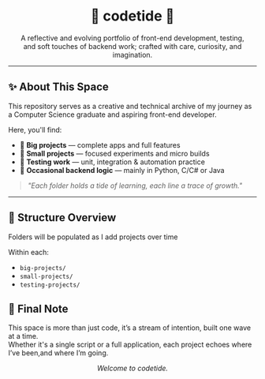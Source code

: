 <h1 align="center">🌊 codetide 🌊</h1>

<p align="center">
A reflective and evolving portfolio of front-end development, testing,<br>
and soft touches of backend work; crafted with care, curiosity, and imagination.
</p>

---

## ✨ About This Space

This repository serves as a creative and technical archive of my journey as a Computer Science graduate and aspiring front-end developer.

Here, you'll find:
- 🧩 **Big projects** — complete apps and full features
- 🎯 **Small projects** — focused experiments and micro builds
- 🧪 **Testing work** — unit, integration & automation practice
- 🌱 **Occasional backend logic** — mainly in Python, C/C# or Java

> _"Each folder holds a tide of learning, each line a trace of growth."_  

---

## 📁 Structure Overview

Folders will be populated as I add projects over time 



Within each:
- `big-projects/`
- `small-projects/`
- `testing-projects/`


## 💬 Final Note

This space is more than just code, it’s a stream of intention, built one wave at a time.  
Whether it's a single script or a full application, each project echoes where I’ve been,and where I’m going.

<p align="center"><i>Welcome to codetide.</i></p>
